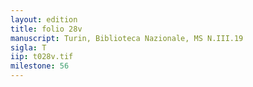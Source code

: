 ```yaml
---
layout: edition
title: folio 28v
manuscript: Turin, Biblioteca Nazionale, MS N.III.19
sigla: T
iip: t028v.tif
milestone: 56
---
```

